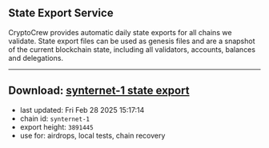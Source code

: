 ## State Export Service
CryptoCrew provides automatic daily state exports for all chains we validate. State export files can be used as genesis files and are a snapshot of the current blockchain state, including all validators, accounts, balances and delegations.

---
**Download: [synternet-1 state export](https://dl-eu2.ccvalidators.com/SERVICE/synternet/synternet-1_export_3891445.json)**
---

- last updated: Fri Feb 28 2025 15:17:14
- chain id: `synternet-1`
- export height: `3891445`
- use for: airdrops, local tests, chain recovery
